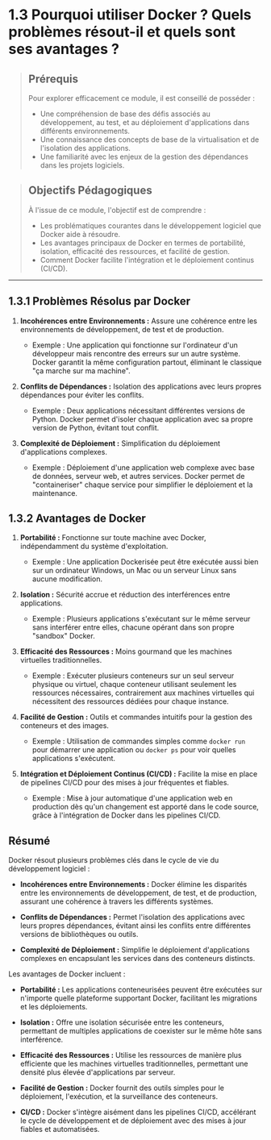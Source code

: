# 1.3 Pourquoi utiliser Docker ? Quels problèmes résout-il et quels sont ses avantages ?

<blockquote>
  <h2>Prérequis</h2>
  <p>Pour explorer efficacement ce module, il est conseillé de posséder :</p>
  <ul>
    <li>Une compréhension de base des défis associés au développement, au test, et au déploiement d'applications dans différents environnements.</li>
    <li>Une connaissance des concepts de base de la virtualisation et de l'isolation des applications.</li>
    <li>Une familiarité avec les enjeux de la gestion des dépendances dans les projets logiciels.</li>
  </ul>
</blockquote>

<blockquote>
  <h2>Objectifs Pédagogiques</h2>
  <p>À l'issue de ce module, l'objectif est de comprendre :</p>
  <ul>
    <li>Les problématiques courantes dans le développement logiciel que Docker aide à résoudre.</li>
    <li>Les avantages principaux de Docker en termes de portabilité, isolation, efficacité des ressources, et facilité de gestion.</li>
    <li>Comment Docker facilite l'intégration et le déploiement continus (CI/CD).</li>
  </ul>
</blockquote>

---

## 1.3.1 Problèmes Résolus par Docker
1. **Incohérences entre Environnements :** Assure une cohérence entre les environnements de développement, de test et de production.
   - Exemple : Une application qui fonctionne sur l'ordinateur d'un développeur mais rencontre des erreurs sur un autre système. Docker garantit la même configuration partout, éliminant le classique "ça marche sur ma machine".

2. **Conflits de Dépendances :** Isolation des applications avec leurs propres dépendances pour éviter les conflits.
   - Exemple : Deux applications nécessitant différentes versions de Python. Docker permet d'isoler chaque application avec sa propre version de Python, évitant tout conflit.

3. **Complexité de Déploiement :** Simplification du déploiement d'applications complexes.
   - Exemple : Déploiement d'une application web complexe avec base de données, serveur web, et autres services. Docker permet de "containeriser" chaque service pour simplifier le déploiement et la maintenance.

## 1.3.2 Avantages de Docker
1. **Portabilité :** Fonctionne sur toute machine avec Docker, indépendamment du système d'exploitation.
   - Exemple : Une application Dockerisée peut être exécutée aussi bien sur un ordinateur Windows, un Mac ou un serveur Linux sans aucune modification.

2. **Isolation :** Sécurité accrue et réduction des interférences entre applications.
   - Exemple : Plusieurs applications s'exécutant sur le même serveur sans interférer entre elles, chacune opérant dans son propre "sandbox" Docker.

3. **Efficacité des Ressources :** Moins gourmand que les machines virtuelles traditionnelles.
   - Exemple : Exécuter plusieurs conteneurs sur un seul serveur physique ou virtuel, chaque conteneur utilisant seulement les ressources nécessaires, contrairement aux machines virtuelles qui nécessitent des ressources dédiées pour chaque instance.

4. **Facilité de Gestion :** Outils et commandes intuitifs pour la gestion des conteneurs et des images.
   - Exemple : Utilisation de commandes simples comme `docker run` pour démarrer une application ou `docker ps` pour voir quelles applications s'exécutent.

5. **Intégration et Déploiement Continus (CI/CD) :** Facilite la mise en place de pipelines CI/CD pour des mises à jour fréquentes et fiables.
   - Exemple : Mise à jour automatique d'une application web en production dès qu'un changement est apporté dans le code source, grâce à l'intégration de Docker dans les pipelines CI/CD.


## Résumé

Docker résout plusieurs problèmes clés dans le cycle de vie du développement logiciel :

- **Incohérences entre Environnements :** Docker élimine les disparités entre les environnements de développement, de test, et de production, assurant une cohérence à travers les différents systèmes.

- **Conflits de Dépendances :** Permet l'isolation des applications avec leurs propres dépendances, évitant ainsi les conflits entre différentes versions de bibliothèques ou outils.

- **Complexité de Déploiement :** Simplifie le déploiement d'applications complexes en encapsulant les services dans des conteneurs distincts.

Les avantages de Docker incluent :

- **Portabilité :** Les applications conteneurisées peuvent être exécutées sur n'importe quelle plateforme supportant Docker, facilitant les migrations et les déploiements.

- **Isolation :** Offre une isolation sécurisée entre les conteneurs, permettant de multiples applications de coexister sur le même hôte sans interférence.

- **Efficacité des Ressources :** Utilise les ressources de manière plus efficiente que les machines virtuelles traditionnelles, permettant une densité plus élevée d'applications par serveur.

- **Facilité de Gestion :** Docker fournit des outils simples pour le déploiement, l'exécution, et la surveillance des conteneurs.

- **CI/CD :** Docker s'intègre aisément dans les pipelines CI/CD, accélérant le cycle de développement et de déploiement avec des mises à jour fiables et automatisées.

